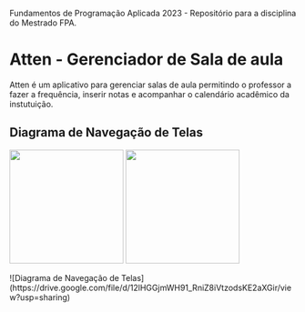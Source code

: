 Fundamentos de Programação Aplicada 2023 - Repositório para a disciplina do Mestrado FPA.
# Atten - Gerenciador de Sala de aula
Atten é um aplicativo para gerenciar salas de aula permitindo o professor a fazer a frequência, inserir notas e acompanhar o calendário acadêmico da instutuição.
## Diagrama de Navegação de Telas
<p float="left">

 <img src="https://drive.google.com/file/d/12lHGGjmWH91_RniZ8iVtzodsKE2aXGir/view?usp=sharing" width="200" />

 <img src="https://drive.google.com/file/d/12lHGGjmWH91_RniZ8iVtzodsKE2aXGir/view?usp=sharing" width="200" /> 

</p>
![Diagrama de Navegação de Telas](https://drive.google.com/file/d/12lHGGjmWH91_RniZ8iVtzodsKE2aXGir/view?usp=sharing)


